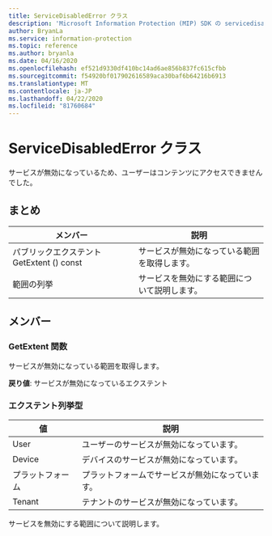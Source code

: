 ```yaml
---
title: ServiceDisabledError クラス
description: 'Microsoft Information Protection (MIP) SDK の servicedisablederror:: undefined クラスを文書にします。'
author: BryanLa
ms.service: information-protection
ms.topic: reference
ms.author: bryanla
ms.date: 04/16/2020
ms.openlocfilehash: ef521d9330df410bc14ad6ae856b837fc615cfbb
ms.sourcegitcommit: f54920bf017902616589aca30baf6b64216b6913
ms.translationtype: MT
ms.contentlocale: ja-JP
ms.lasthandoff: 04/22/2020
ms.locfileid: "81760684"
---
```

# <a name="class-servicedisablederror"></a>ServiceDisabledError クラス 
サービスが無効になっているため、ユーザーはコンテンツにアクセスできませんでした。
  
## <a name="summary"></a>まとめ
 メンバー                        | 説明                                
--------------------------------|---------------------------------------------
パブリックエクステント GetExtent () const  |  サービスが無効になっている範囲を取得します。
範囲の列挙  |  サービスを無効にする範囲について説明します。
  
## <a name="members"></a>メンバー
  
### <a name="getextent-function"></a>GetExtent 関数
サービスが無効になっている範囲を取得します。

  
**戻り値**: サービスが無効になっているエクステント
  
### <a name="extent-enum"></a>エクステント列挙型
 値                         | 説明                                
--------------------------------|---------------------------------------------
User            | ユーザーのサービスが無効になっています。
Device            | デバイスのサービスが無効になっています。
プラットフォーム            | プラットフォームでサービスが無効になっています。
Tenant            | テナントのサービスが無効になっています。
サービスを無効にする範囲について説明します。